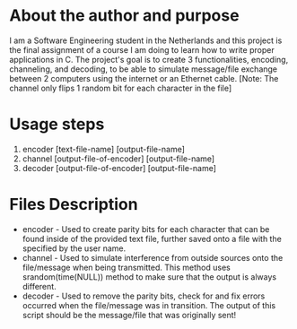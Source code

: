# About the author and purpose
I am a Software Engineering student in the Netherlands and this project is the final assignment of a course I am doing to learn how to write proper applications in C. The project's goal is to create 3 functionalities, encoding, channeling, and decoding, to be able to simulate message/file exchange between 2 computers using the internet or an Ethernet cable.
[Note: The channel only flips 1 random bit for each character in the file] 

# Usage steps
1. encoder [text-file-name] [output-file-name]
2. channel [output-file-of-encoder] [output-file-name]
3. decoder [output-file-of-encoder] [output-file-name]

# Files Description
* encoder - Used to create parity bits for each character that can be found inside of the provided text file, further saved onto a file with the specified by the user name.
* channel - Used to simulate interference from outside sources onto the file/message when being transmitted. This method uses srandom(time(NULL)) method to make sure that the output is always different.
* decoder - Used to remove the parity bits, check for and fix errors occurred when the file/message was in transition. The output of this script should be the message/file that was originally sent!